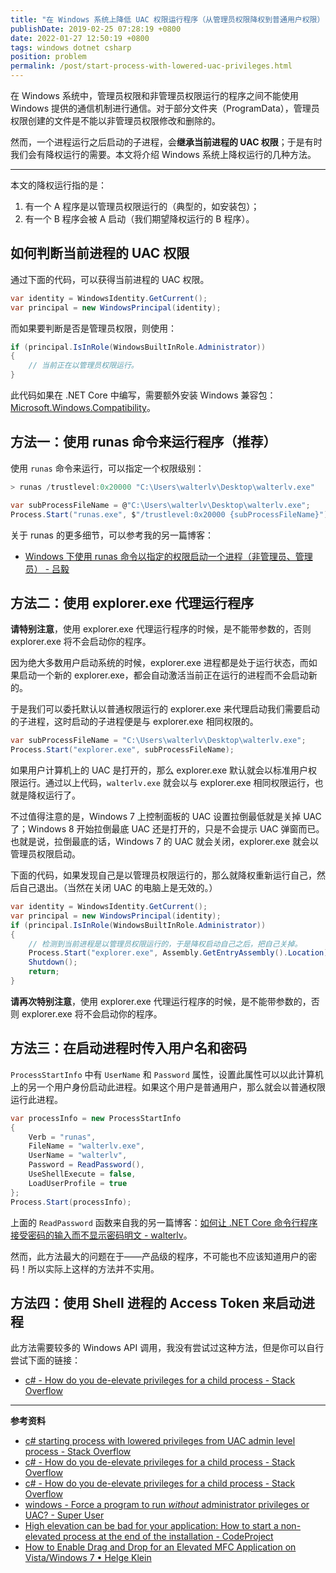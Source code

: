 ```yaml
---
title: "在 Windows 系统上降低 UAC 权限运行程序（从管理员权限降权到普通用户权限）"
publishDate: 2019-02-25 07:28:19 +0800
date: 2022-01-27 12:50:19 +0800
tags: windows dotnet csharp
position: problem
permalink: /post/start-process-with-lowered-uac-privileges.html
---
```


在 Windows 系统中，管理员权限和非管理员权限运行的程序之间不能使用 Windows 提供的通信机制进行通信。对于部分文件夹（ProgramData），管理员权限创建的文件是不能以非管理员权限修改和删除的。

然而，一个进程运行之后启动的子进程，会**继承当前进程的 UAC 权限**；于是有时我们会有降权运行的需要。本文将介绍 Windows 系统上降权运行的几种方法。

---

本文的降权运行指的是：

1. 有一个 A 程序是以管理员权限运行的（典型的，如安装包）；
1. 有一个 B 程序会被 A 启动（我们期望降权运行的 B 程序）。

<div id="toc"></div>

## 如何判断当前进程的 UAC 权限

通过下面的代码，可以获得当前进程的 UAC 权限。

```csharp
var identity = WindowsIdentity.GetCurrent();
var principal = new WindowsPrincipal(identity);
```

而如果要判断是否是管理员权限，则使用：

```csharp
if (principal.IsInRole(WindowsBuiltInRole.Administrator))
{
    // 当前正在以管理员权限运行。
}
```

此代码如果在 .NET Core 中编写，需要额外安装 Windows 兼容包：[Microsoft.Windows.Compatibility](https://www.nuget.org/packages/Microsoft.Windows.Compatibility)。

## 方法一：使用 runas 命令来运行程序（推荐）

使用 `runas` 命令来运行，可以指定一个权限级别：

```powershell
> runas /trustlevel:0x20000 "C:\Users\walterlv\Desktop\walterlv.exe"
```

```csharp
var subProcessFileName = @"C:\Users\walterlv\Desktop\walterlv.exe";
Process.Start("runas.exe", $"/trustlevel:0x20000 {subProcessFileName}");
```

关于 runas 的更多细节，可以参考我的另一篇博客：

- [Windows 下使用 runas 命令以指定的权限启动一个进程（非管理员、管理员） - 吕毅](/post/start-process-in-a-specific-trust-level)

## 方法二：使用 explorer.exe 代理运行程序

**请特别注意**，使用 explorer.exe 代理运行程序的时候，是不能带参数的，否则 explorer.exe 将不会启动你的程序。

因为绝大多数用户启动系统的时候，explorer.exe 进程都是处于运行状态，而如果启动一个新的 explorer.exe，都会自动激活当前正在运行的进程而不会启动新的。

于是我们可以委托默认以普通权限运行的 explorer.exe 来代理启动我们需要启动的子进程，这时启动的子进程便是与 explorer.exe 相同权限的。

```csharp
var subProcessFileName = "C:\Users\walterlv\Desktop\walterlv.exe";
Process.Start("explorer.exe", subProcessFileName);
```

如果用户计算机上的 UAC 是打开的，那么 explorer.exe 默认就会以标准用户权限运行。通过以上代码，`walterlv.exe` 就会以与 explorer.exe 相同权限运行，也就是降权运行了。

不过值得注意的是，Windows 7 上控制面板的 UAC 设置拉倒最低就是关掉 UAC 了；Windows 8 开始拉倒最底 UAC 还是打开的，只是不会提示 UAC 弹窗而已。也就是说，拉倒最底的话，Windows 7 的 UAC 就会关闭，explorer.exe 就会以管理员权限启动。

下面的代码，如果发现自己是以管理员权限运行的，那么就降权重新运行自己，然后自己退出。（当然在关闭 UAC 的电脑上是无效的。）

```csharp
var identity = WindowsIdentity.GetCurrent();
var principal = new WindowsPrincipal(identity);
if (principal.IsInRole(WindowsBuiltInRole.Administrator))
{
    // 检测到当前进程是以管理员权限运行的，于是降权启动自己之后，把自己关掉。
    Process.Start("explorer.exe", Assembly.GetEntryAssembly().Location);
    Shutdown();
    return;
}
```

**请再次特别注意**，使用 explorer.exe 代理运行程序的时候，是不能带参数的，否则 explorer.exe 将不会启动你的程序。

## 方法三：在启动进程时传入用户名和密码

`ProcessStartInfo` 中有 `UserName` 和 `Password` 属性，设置此属性可以以此计算机上的另一个用户身份启动此进程。如果这个用户是普通用户，那么就会以普通权限运行此进程。

```csharp
var processInfo = new ProcessStartInfo
{
    Verb = "runas",
    FileName = "walterlv.exe",
    UserName = "walterlv",
    Password = ReadPassword(),
    UseShellExecute = false,
    LoadUserProfile = true
};
Process.Start(processInfo);
```

上面的 `ReadPassword` 函数来自我的另一篇博客：[如何让 .NET Core 命令行程序接受密码的输入而不显示密码明文 - walterlv](/post/input-password-with-mask-in-cli)。

然而，此方法最大的问题在于——产品级的程序，不可能也不应该知道用户的密码！所以实际上这样的方法并不实用。

## 方法四：使用 Shell 进程的 Access Token 来启动进程

此方法需要较多的 Windows API 调用，我没有尝试过这种方法，但是你可以自行尝试下面的链接：

- [c# - How do you de-elevate privileges for a child process - Stack Overflow](https://stackoverflow.com/a/49997055/6233938)

---

**参考资料**

- [c# starting process with lowered privileges from UAC admin level process - Stack Overflow](https://stackoverflow.com/q/7870319/6233938)
- [c# - How do you de-elevate privileges for a child process - Stack Overflow](https://stackoverflow.com/q/1173630/6233938)
- [c# - How do you de-elevate privileges for a child process - Stack Overflow](https://stackoverflow.com/a/49997055/6233938)
- [windows - Force a program to run *without* administrator privileges or UAC? - Super User](https://superuser.com/q/171917/940098)
- [High elevation can be bad for your application: How to start a non-elevated process at the end of the installation - CodeProject](https://www.codeproject.com/Articles/18946/High-elevation-can-be-bad-for-your-application-How)
- [How to Enable Drag and Drop for an Elevated MFC Application on Vista/Windows 7 • Helge Klein](https://helgeklein.com/blog/2010/03/how-to-enable-drag-and-drop-for-an-elevated-mfc-application-on-vistawindows-7/)


